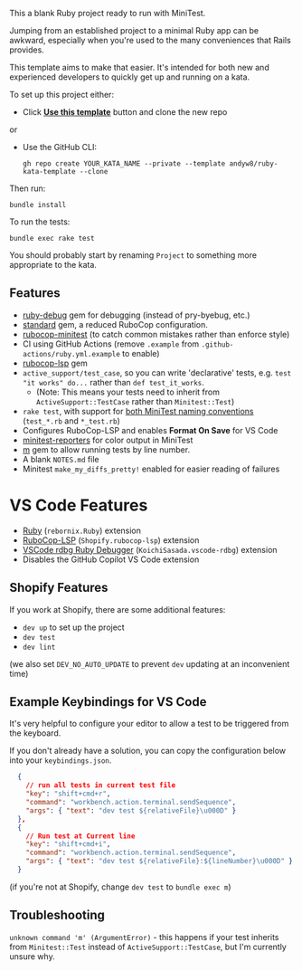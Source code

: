 This a blank Ruby project ready to run with MiniTest.

Jumping from an established project to a minimal Ruby app can be awkward, especially when you're used to the many conveniences that Rails provides.

This template aims to make that easier. It's intended for both new and experienced developers to quickly get up and running on a kata.

To set up this project either:

- Click [**Use this template**](https://github.com/andyw8/ruby-kata-template/generate) button and clone the new repo

or

- Use the GitHub CLI:

  ```
  gh repo create YOUR_KATA_NAME --private --template andyw8/ruby-kata-template --clone
  ```

Then run:

```
bundle install
```

To run the tests:

```
bundle exec rake test
```

You should probably start by renaming `Project` to something more appropriate to the kata.

## Features

- [ruby-debug](https://github.com/ruby/debug) gem for debugging (instead of pry-byebug, etc.)
- [standard](https://github.com/testdouble/standard) gem, a reduced RuboCop configuration.
- [rubocop-minitest](https://github.com/rubocop/rubocop-minitest) (to catch common mistakes rather than enforce style)
- CI using GitHub Actions (remove `.example` from `.github-actions/ruby.yml.example` to enable)
- [rubocop-lsp](https://rubygems.org/gems/rubocop-lsp) gem
- `active_support/test_case`, so you can write 'declarative' tests, e.g. `test "it works" do...` rather than `def test_it_works`.
  - (Note: This means your tests need to inherit from `ActiveSupport::TestCase` rather than `Minitest::Test`)
- `rake test`, with support for [both MiniTest naming conventions](https://minitest.rubystyle.guide/#file-naming) (`test_*.rb` and `*_test.rb`)
- Configures RuboCop-LSP and enables **Format On Save** for VS Code
- [minitest-reporters](https://github.com/minitest-reporters/minitest-reporters) for color output in MiniTest
- [m](https://github.com/qrush/m) gem to allow running tests by line number.
- A blank `NOTES.md` file
- Minitest `make_my_diffs_pretty!` enabled for easier reading of failures

# VS Code Features

- [Ruby](https://marketplace.visualstudio.com/items?itemName=rebornix.Ruby) (`rebornix.Ruby`) extension
- [RuboCop-LSP](https://marketplace.visualstudio.com/items?itemName=Shopify.rubocop-lsp) (`Shopify.rubocop-lsp`) extension
- [VSCode rdbg Ruby Debugger](https://marketplace.visualstudio.com/items?itemName=KoichiSasada.vscode-rdbg) (`KoichiSasada.vscode-rdbg`) extension
- Disables the GitHub Copilot VS Code extension

## Shopify Features

If you work at Shopify, there are some additional features:

- `dev up` to set up the project
- `dev test`
- `dev lint`

(we also set `DEV_NO_AUTO_UPDATE` to prevent `dev` updating at an inconvenient time)

## Example Keybindings for VS Code

It's very helpful to configure your editor to allow a test to be triggered from the keyboard.

If you don't already have a solution, you can copy the configuration below into your `keybindings.json`.

```json
  {
    // run all tests in current test file
    "key": "shift+cmd+r",
    "command": "workbench.action.terminal.sendSequence",
    "args": { "text": "dev test ${relativeFile}\u000D" }
  },
  {
    // Run test at Current line
    "key": "shift+cmd+i",
    "command": "workbench.action.terminal.sendSequence",
    "args": { "text": "dev test ${relativeFile}:${lineNumber}\u000D" }
  }
```

(if you're not at Shopify, change `dev test` to `bundle exec m`)

## Troubleshooting

`unknown command 'm' (ArgumentError)` - this happens if your test inherits from `Minitest::Test` instead of
`ActiveSupport::TestCase`, but I'm currently unsure why.
